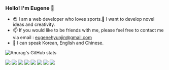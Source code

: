 ### Hello! I'm Eugene 🥰 

* 😍 I am a web developer who loves sports.🚴 I want to develop novel ideas and creativity.
* 📫 If you would like to be friends with me, please feel free to contact me via email : eugenehyunjin@gmail.com
* 🤞 I can speak Korean, English and Chinese.

![Anurag's GitHub stats](https://github-readme-stats.vercel.app/api?username=eugenehyunjin&show_icons=true&theme=vue&private_count=true)

<span><img src="https://img.shields.io/badge/Javascript-000?style=plastic&logo=javascript&logoColor=fff"/></span>
<img src="https://img.shields.io/badge/PHP-66B2FF?style=plastic&logo=php&logoColor=fff"/>
<img src="https://img.shields.io/badge/Laravel-ff3333?style=plastic&logo=laravel&logoColor=fff"/>
<img src="https://img.shields.io/badge/Java-404040?style=plastic&logo=java&logoColor=fff"/>
<img src="https://img.shields.io/badge/Spring-00cc00?style=plastic&logo=spring&logoColor=fff"/>
<img src="https://img.shields.io/badge/HTML5-3399ff?style=plastic&logo=html5&logoColor=fff"/>
<img src="https://img.shields.io/badge/CSS3-ff8000?style=plastic&logo=css3&logoColor=fff"/>
<img src="https://img.shields.io/badge/Notion-000?style=plastic&logo=notion&logoColor=fff"/>


<!-- <a href="https://eugene-hyunjin.notion.site/Web-Developer-Eugene-s-Life-cf9b18cc8ae544f196d694a2541738b9" target="_blank"><img src="https://img.shields.io/badge/NotionForEugene-000?style=flat-square&logo=notion&logoColor=fff"/></a>
-->
<!--
**eugenehyunjin/eugenehyunjin** is a ✨ _special_ ✨ repository because its `README.md` (this file) appears on your GitHub profile.

Here are some ideas to get you started:

- 🔭 I’m currently working on ...
- 🌱 I’m currently learning ...
- 👯 I’m looking to collaborate on ...
- 🤔 I’m looking for help with ...
- 💬 Ask me about ...
- 📫 How to reach me: ...
- 😄 Pronouns: ...
- ⚡ Fun fact: ...
-->
